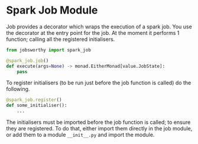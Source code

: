 # Spark Job Module

Job provides a decorator which wraps the execution of a spark job. You use the decorator at the entry point for the job.
At the moment it performs 1 function; calling all the registered initialisers.

```python
from jobsworthy import spark_job
```

```python
@spark_job.job()
def execute(args=None) -> monad.EitherMonad[value.JobState]:
    pass
```

To register initialisers (to be run just before the job function is called) do the following.

```python
@spark_job.register()
def some_initialiser():
    ...
```

The initialisers must be imported before the job function is called; to ensure they are registered. To do that, either
import them directly in the job module, or add them to a module `__init__.py` and import the module.


